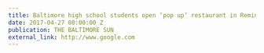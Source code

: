 ```yaml
---
title: Baltimore high school students open ‘pop up’ restaurant in Remington
date: 2017-04-27 00:00:00 Z
publication: THE BALTIMORE SUN
external_link: http://www.google.com
---
```


